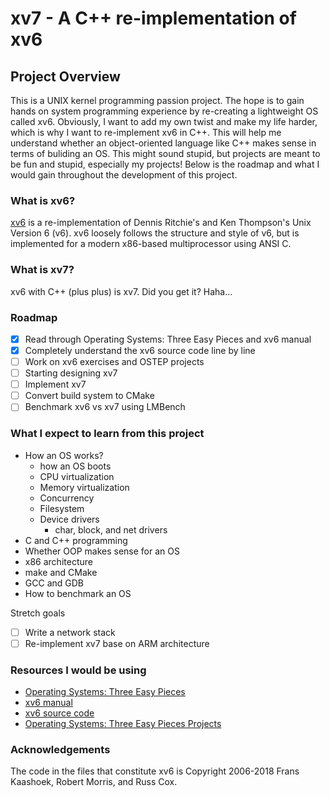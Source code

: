 # xv7 - A C++ re-implementation of xv6

## Project Overview
This is a UNIX kernel programming passion project. The hope is to gain hands on system programming experience by re-creating a lightweight OS called xv6.
Obviously, I want to add my own twist and make my life harder, which is why I want to re-implement xv6 in C++. This will help me understand whether an
object-oriented language like C++ makes sense in terms of buliding an OS. This might sound stupid, but projects are meant to be fun and stupid, especially my projects! Below is the roadmap and what I would gain throughout the development of this project.

### What is xv6?
[xv6](https://github.com/mit-pdos/xv6-public) is a re-implementation of Dennis Ritchie's and Ken Thompson's Unix Version 6 (v6). xv6 loosely follows the structure and style of v6, but is implemented for a modern x86-based multiprocessor using ANSI C.

### What is xv7?
xv6 with C++ (plus plus) is xv7. Did you get it? Haha...

### Roadmap

- [x] Read through Operating Systems: Three Easy Pieces and xv6 manual
- [x] Completely understand the xv6 source code line by line
- [ ] Work on xv6 exercises and OSTEP projects
- [ ] Starting designing xv7
- [ ] Implement xv7
- [ ] Convert build system to CMake
- [ ] Benchmark xv6 vs xv7 using LMBench

### What I expect to learn from this project
* How an OS works?
    * how an OS boots
    * CPU virtualization
    * Memory virtualization
    * Concurrency
    * Filesystem
    * Device drivers
        * char, block, and net drivers
* C and C++ programming
* Whether OOP makes sense for an OS
* x86 architecture
* make and CMake
* GCC and GDB
* How to benchmark an OS

Stretch goals
- [ ] Write a network stack
- [ ] Re-implement xv7 base on ARM architecture

### Resources I would be using
* [Operating Systems: Three Easy Pieces](https://pages.cs.wisc.edu/~remzi/OSTEP/)
* [xv6 manual](https://pdos.csail.mit.edu/6.828/2018/xv6/book-rev11.pdf)
* [xv6 source code](https://github.com/mit-pdos/xv6-public)
* [Operating Systems: Three Easy Pieces Projects](https://github.com/remzi-arpacidusseau/ostep-projects/)

### Acknowledgements

The code in the files that constitute xv6 is
Copyright 2006-2018 Frans Kaashoek, Robert Morris, and Russ Cox.
